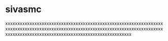 # sivasmc
xxxxxxxxxxxxxxxxxxxxxxxxxxxxxxxxxxxxxxxxxxxxxxxxxxxxxxxxxxxxxxxxxxxxxxxxxxxxxxxxxxxxxxxxxxxxxxxxxxxxxxxxxxxxxxxxxxxxxxxxxxxxxxxxxxxxxxxxxxxxxxxxxxxxxxxxxxxxxxxxxxxxxxxxxxxxxxxxxxxxxx
